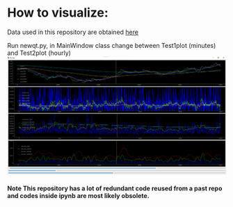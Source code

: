 # How to visualize:
Data used in this repository are obtained [here](http://www.histdata.com/download-free-forex-data/?/ascii/1-minute-bar-quotes)

Run newqt.py, in MainWindow class change between Test1plot (minutes) and Test2plot (hourly)
![Screenshot](./Images/qtHourly.png)

#### Note This repository has a lot of redundant code reused from a past repo and codes inside ipynb are most likely obsolete.

